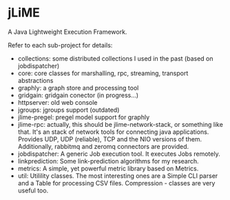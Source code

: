 jLiME
=====

A Java Lightweight Execution Framework.  
  
Refer to each sub-project for details:  
  
- collections: some distributed collections I used in the past (based on jobdispatcher)  
- core: core classes for marshalling, rpc, streaming, transport abstractions  
- graphly: a graph store and processing tool  
- gridgain: gridgain conector (in progress...)
- httpserver: old web console
- jgroups: jgroups support (outdated)
- jlime-pregel: pregel model support for graphly
- jlime-rpc: actually, this should be jlime-network-stack, or something like that. It's an stack of network tools for connecting java applications. Provides UDP, UDP (reliable), TCP and the NIO versions of them. Additionally, rabbitmq and zeromq connectors are provided.
- jobdispatcher: A generic Job execution tool. It executes Jobs remotely. 
- linkprediction: Some link-prediction algorithms for my research.
- metrics: A simple, yet powerful metric library based on Metrics.
- util: Utilility classes. The most interesting ones are a Simple CLI parser and a Table for processing CSV files. Compression  - classes are very useful too.
